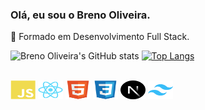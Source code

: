 ### Olá, eu sou o Breno Oliveira.
   
🌱 Formado em Desenvolvimento Full Stack.




![Breno Oliveira's GitHub stats](https://github-readme-stats.vercel.app/api?username=brenooliveiraz&hide=star,prs,contribss&show_icons=true&theme=tokyonight)
[![Top Langs](https://github-readme-stats.vercel.app/api/top-langs/?username=brenooliveiraz&layout=compact&theme=tokyonight)](https://github.com/brenooliveiraz/github-readme-stats)


<div style="display: inline_block"><br>
  <img align="center" alt="Breno-Js" height="30" width="40" src="https://raw.githubusercontent.com/devicons/devicon/master/icons/javascript/javascript-plain.svg">  
  <img align="center" alt="Breno-React" height="30" width="40" src="https://raw.githubusercontent.com/devicons/devicon/master/icons/react/react-original.svg">
  <img align="center" alt="Breno-HTML" height="30" width="40" src="https://raw.githubusercontent.com/devicons/devicon/master/icons/html5/html5-original.svg">
  <img align="center" alt="Breno-CSS" height="30" width="40" src="https://raw.githubusercontent.com/devicons/devicon/master/icons/css3/css3-original.svg"> 
  <img align="center" alt="Breno-CSS" height="30" width="40" src="https://raw.githubusercontent.com/devicons/devicon/master/icons/nextjs/nextjs-original.svg"> 
  <img align="center" alt="Breno-CSS" height="30" width="40" src="https://raw.githubusercontent.com/devicons/devicon/master/icons/tailwindcss/tailwindcss-plain.svg"> 
</div>


<!--
**BrenoOliveiraz/BrenoOliveiraz** is a ✨ _special_ ✨ repository because its `README.md` (this file) appears on your GitHub profile.

Here are some ideas to get you started:

- 🔭 I’m currently working on ...
- 🌱 I’m currently learning ...
- 👯 I’m looking to collaborate on ...
- 🤔 I’m looking for help with ...
- 💬 Ask me about ...
- 📫 How to reach me: ...
- 😄 Pronouns: ...
- ⚡ Fun fact: ...
-->
